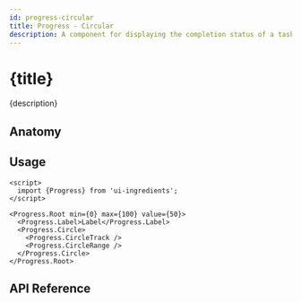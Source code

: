 ```yaml
---
id: progress-circular
title: Progress - Circular
description: A component for displaying the completion status of a task or process.
---
```


# {title}

{description}

<demo>

## Anatomy

<anatomy>

## Usage

```svelte
<script>
  import {Progress} from 'ui-ingredients';
</script>

<Progress.Root min={0} max={100} value={50}>
  <Progress.Label>Label</Progress.Label>
  <Progress.Circle>
    <Progress.CircleTrack />
    <Progress.CircleRange />
  </Progress.Circle>
</Progress.Root>
```

## API Reference

<api>
